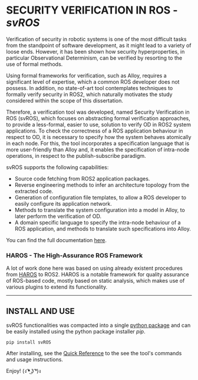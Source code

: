 # SECURITY VERIFICATION IN ROS - *svROS*

Verification of security in robotic systems is one of the most difficult tasks from the standpoint of software development, as it might lead to a variety of loose ends. However, it has been shown how security hyperproperties, in particular Observational Determinism, can be verified by resorting to the use of formal methods.

Using formal frameworks for verification, such as Alloy, requires a significant level of expertise, which a common ROS developer does not possess. In addition, no state-of-art tool contemplates techniques to formally verify security in ROS2, which naturally motivates the study considered within the scope of this dissertation.

Therefore, a verification tool was developed, named Security Verification in ROS (svROS), which focuses on abstracting formal verification approaches, to provide a less-formal, easier to use, solution to verify OD in ROS2 system applications. To check the correctness of a ROS application behaviour in respect to OD, it is necessary to specify how the system behaves atomically in each node. For this, the tool incorporates a specification language that is more user-friendly than Alloy and, it enables the specification of intra-node operations, in respect to the publish-subscribe paradigm.

svROS supports the following capabilities:
* Source code fetching from ROS2 application packages.
* Reverse engineering methods to infer an architecture topology from the extracted code.
* Generation of configuration file templates, to allow a ROS developer to easily configure its application network.
* Methods to translate the system configuration into a model in Alloy, to later perform the verification of OD.
* A domain specific language to specify the intra-node behaviour of a ROS application, and methods to translate such specifications into Alloy.

You can find the full documentation [here](https://luis1ribeiro.github.io/svROS/).

### HAROS - The High-Assurance ROS Framework

A lot of work done here was based on using already existent procedures from [HAROS](https://github.com/git-afsantos/haros) to ROS2. HAROS is a notable framework for quality assurance of ROS-based code, mostly based on static analysis, which makes use of various plugins to extend its functionality. 

---
## INSTALL AND USE

svROS functionalities was compacted into a single [python package](https://pypi.org/project/svROS/0.1.0/#description) and can be easily installed using the python package installer *pip*.

```
pip install svROS
```
After installing, see the [Quick Reference](./svROS/) to the see the tool's commands and usage instructions.

Enjoy! (ง ͡❛ ͜ʖ ͡❛)ง
